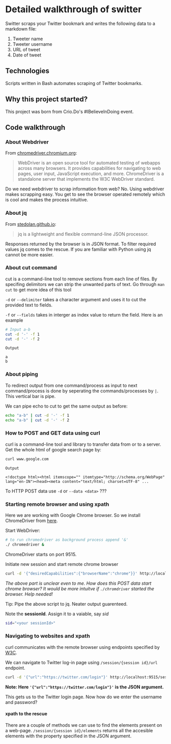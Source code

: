 # Detailed walkthrough of switter

Switter scraps your Twitter bookmark and writes the following data to a markdown file:
 1. Tweeter name
 2. Tweeter username
 3. URL of tweet
 4. Date of tweet

## Technologies
Scripts written in Bash automates scraping of Twitter bookmarks.

## Why this project started?
This project was born from Crio.Do's #IBelieveInDoing event. 

## Code walkthrough

### About Webdriver
From [chromedriver.chromium.org](https://chromedriver.chromium.org/home):
> WebDriver is an open source tool for automated testing of webapps across many browsers. It provides capabilities for navigating to web pages, user input, JavaScript execution, and more.  ChromeDriver is a standalone server that implements the W3C WebDriver standard.

Do we need webdriver to scrap information from web? No. Using webdriver makes scrapping easy. You get to see the browser operated remotely which is cool and makes the process intuitive.

### About jq
From [stedolan.github.io](https://stedolan.github.io/jq/):
> jq is a lightweight and flexible command-line JSON processor.

Responses returned by the browser is in JSON format. To filter required values jq comes to the rescue. If you are familiar with Python using jq cannot be more easier.

### About cut command
cut is a command-line tool to remove sections from each line of files. By specifing delimitors we can strip the unwanted parts of text. Go through `man cut` to get more idea of this tool

`-d` or `--delimiter` takes a character argument and uses it to cut the provided text to fields.

`-f` or  `--fields` takes in interger as index value to return the field.
Here is an example

```bash
# Input a-b
cut -d '-' -f 1
cut -d '-' -f 2
```
```
Output

a
b
```

### About piping
To redirect output from one command/process as input to next command/process is done by seperating the commands/processes by `|`. This vertical bar is pipe.

We can pipe echo to cut to get the same output as before:
```bash
echo "a-b" | cut -d '-' -f 1
echo "a-b" | cut -d '-' -f 2
```

### How to POST and GET data using curl
curl is a command-line tool and library to transfer data from or to a server. Get the whole html of google search page by:

```bash
curl www.google.com
```
```
Output

<!doctype html><html itemscope="" itemtype="http://schema.org/WebPage" lang="en-IN"><head><meta content="text/html; charset=UTF-8" ...
```

To HTTP POST data use `-d` or `--data <data>` ???


### Starting remote browser and using xpath
Here we are working with Google Chrome browser. So we install ChromeDriver from [here](https://chromedriver.chromium.org/downloads).

Start WebDriver:
```bash
# to run chromedriver as background process append '&'
./ chromedriver &
```
ChromeDriver starts on port 9515.

Initiate new session and start remote chrome browser
```bash
curl -d '{"desiredCapabilities":{"browserName":"chrome"}}' http://localhost:9515/session
```
*The above part is unclear even to me. How does this POST data start chrome browser? It would be more intuitve if `./chromdriver` started the browser. Help needed!*

Tip: Pipe the above script to jq. Neater output guarenteed.

Note the **sessionId**. Assign it to a vaiable, say *sid*
```bash
sid="<your sessionId>"
``` 

### Navigating to websites and xpath
curl communicates with the remote browser using endpoints specified by [W3C](https://w3c.github.io/webdriver/#endpoints).

We can navigate to Twitter log-in page using `/session/{session id}/url` endpoint.
```bash
curl -d '{"url":"https://twitter.com/login"}' http://localhost:9515/session/$sid/url
```
**Note: Here `'{"url":"https://twitter.com/login"}'` is the JSON argument.**

This gets us to the Twitter login page. Now how do we enter the username and password?

#### xpath to the rescue
There are a couple of methods we can use to find the elements present on a web-page. `/session/{session id}/elements` returns all the accesible elements with the property specified in the JSON argument.  